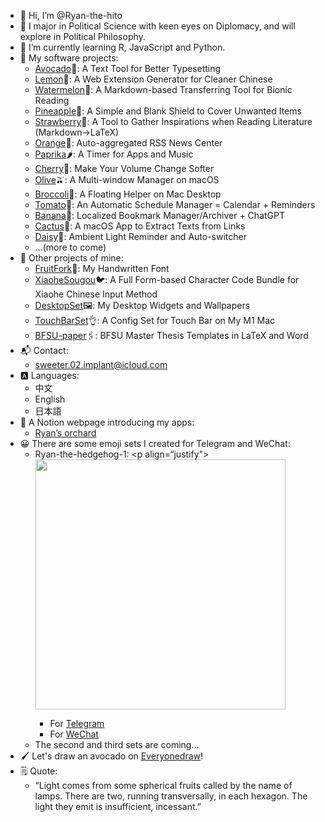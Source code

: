 - 👋 Hi, I’m @Ryan-the-hito
- 👀 I major in Political Science with keen eyes on Diplomacy, and will explore in Political Philosophy.
- 🌱 I’m currently learning R, JavaScript and Python.
- 📂 My software projects:
	- [Avocado](https://github.com/Ryan-the-hito/Avocado)🥑: A Text Tool for Better Typesetting
	- [Lemon](https://github.com/Ryan-the-hito/Lemon)🍋: A Web Extension Generator for Cleaner Chinese
	- [Watermelon](https://github.com/Ryan-the-hito/Watermelon)🍉: A Markdown-based Transferring Tool for Bionic Reading
	- [Pineapple](https://github.com/Ryan-the-hito/Pineapple)🍍: A Simple and Blank Shield to Cover Unwanted Items
	- [Strawberry](https://github.com/Ryan-the-hito/Strawberry)🍓: A Tool to Gather Inspirations when Reading Literature (Markdown→LaTeX)
	- [Orange](https://github.com/Ryan-the-hito/Orange)🍊: Auto-aggregated RSS News Center
	- [Paprika](https://github.com/Ryan-the-hito/Paprika)🌶️: A Timer for Apps and Music
	- [Cherry](https://github.com/Ryan-the-hito/Cherry)🍒: Make Your Volume Change Softer
	- [Olive](https://github.com/Ryan-the-hito/Olive)🫒: A Multi-window Manager on macOS
	- [Broccoli](https://github.com/Ryan-the-hito/Broccoli)🥦: A Floating Helper on Mac Desktop
	- [Tomato](https://github.com/Ryan-the-hito/Tomato)🍅: An Automatic Schedule Manager = Calendar + Reminders
	- [Banana](https://github.com/Ryan-the-hito/Banana)🍌: Localized Bookmark Manager/Archiver + ChatGPT
	- [Cactus](https://github.com/Ryan-the-hito/Cactus)🌵: A macOS App to Extract Texts from Links
	- [Daisy](https://github.com/Ryan-the-hito/Daisy)🌼: Ambient Light Reminder and Auto-switcher
	- ...(more to come)
- 📂 Other projects of mine:
	- [FruitFork](https://github.com/Ryan-the-hito/FruitFork)🍴: My Handwritten Font
	- [XiaoheSougou](https://github.com/Ryan-the-hito/XiaoheSougou)🐦: A Full Form-based Character Code Bundle for Xiaohe Chinese Input Method
	- [DesktopSet](https://github.com/Ryan-the-hito/DesktopSet)🖼️: My Desktop Widgets and Wallpapers
	- [TouchBarSet](https://github.com/Ryan-the-hito/TouchBarSet)👌: A Config Set for Touch Bar on My M1 Mac
	- [BFSU-paper](https://github.com/Ryan-the-hito/BFSU-paper)🖇️: BFSU Master Thesis Templates in LaTeX and Word
- 📬 Contact: 
	- sweeter.02.implant@icloud.com
- 🅰️ Languages:
	- 中文
	- English
	- 日本語
- 🔖 A Notion webpage introducing my apps:
	- [Ryan’s orchard](https://sun-feeling-4b6.notion.site/Ryan-69ee627c6f24468785450e61288f2c71?pvs=4)
- 😀 There are some emoji sets I created for Telegram and WeChat:
	- Ryan-the-hedgehog-1:
          <p align=“justify">
          	<img src="https://i.imgur.com/8XQdNd8.png" width=400 />
          </p>
		- For [Telegram](https://t.me/addstickers/Ryanthehedgehog)
		- For [WeChat](https://w.url.cn/s/AOXk2fa)
  	- The second and third sets are coming...
- 🖌️ Let's draw an avocado on [Everyonedraw](https://everyonedraw.com/19/905/52)!
- 🗒 Quote:
	- “Light comes from some spherical fruits called by the name of lamps. There are two, running transversally, in each hexagon. The light they emit is insufficient, incessant.” 

<!---
Ryan-the-hito/Ryan-the-hito is a ✨ special ✨ repository because its `README.md` (this file) appears on your GitHub profile.
You can click the Preview link to take a look at your changes.
--->
